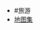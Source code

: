 - #旅游
- [地图集](https://www.google.com/maps/d/edit?mid=1Dpps78NRWYdhlkVVOQWXksGq3xmChQo&ll=23.64965964020296%2C117.02312586790934&z=10)